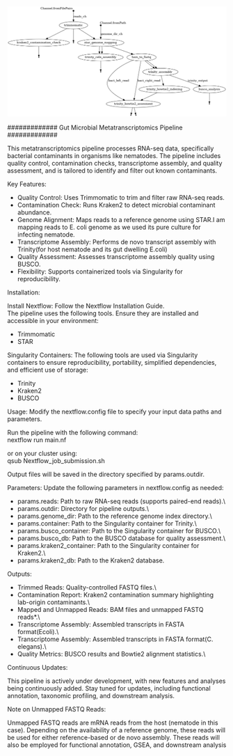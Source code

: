 ![Pipeline_workflow](https://github.com/SonalDahale/Nextflow-pipeline-for-Meta-transcriptomics-analysis/blob/main/Metatrasncritpomic_nextflow_cele.png)

############# Gut Microbial Metatranscriptomics Pipeline #############

This metatranscriptomics pipeline processes RNA-seq data, specifically bacterial contaminants in organisms like nematodes. The pipeline includes quality control, contamination checks, transcriptome assembly, and quality assessment, and is tailored to identify and filter out known contaminants.

Key Features:

- Quality Control: Uses Trimmomatic to trim and filter raw RNA-seq reads.  
- Contamination Check: Runs Kraken2 to detect microbial contaminant abundance.  
- Genome Alignment: Maps reads to a reference genome using STAR.I am mapping reads to E. coli genome as we used its pure culture for infecting nematode.  
- Transcriptome Assembly: Performs de novo transcript assembly with Trinity(for host nematode and its gut dwelling E.coli) 
- Quality Assessment: Assesses transcriptome assembly quality using BUSCO.  
- Flexibility: Supports containerized tools via Singularity for reproducibility.  

Installation:

Install Nextflow: Follow the Nextflow Installation Guide.  
The pipeline uses the following tools. Ensure they are installed and accessible in your environment:

- Trimmomatic  
- STAR

Singularity Containers: The following tools are used via Singularity containers to ensure reproducibility, portability, simplified dependencies, and efficient use of storage:

- Trinity  
- Kraken2  
- BUSCO  

Usage: Modify the nextflow.config file to specify your input data paths and parameters.

Run the pipeline with the following command:  
   nextflow run main.nf

or on your cluster using:  
  qsub Nextflow_job_submission.sh

Output files will be saved in the directory specified by params.outdir.

Parameters: Update the following parameters in nextflow.config as needed:

- params.reads: Path to raw RNA-seq reads (supports paired-end reads).\
- params.outdir: Directory for pipeline outputs.\
- params.genome_dir: Path to the reference genome index directory.\
- params.container: Path to the Singularity container for Trinity.\
- params.busco_container: Path to the Singularity container for BUSCO.\
- params.busco_db: Path to the BUSCO database for quality assessment.\
- params.kraken2_container: Path to the Singularity container for Kraken2.\
- params.kraken2_db: Path to the Kraken2 database.

Outputs:

- Trimmed Reads: Quality-controlled FASTQ files.\
- Contamination Report: Kraken2 contamination summary highlighting lab-origin contaminants.\
- Mapped and Unmapped Reads: BAM files and unmapped FASTQ reads*.\
- Transcriptome Assembly: Assembled transcripts in FASTA format(Ecoli).\
- Transcriptome Assembly: Assembled transcripts in FASTA format(C. elegans).\
- Quality Metrics: BUSCO results and Bowtie2 alignment statistics.\

Continuous Updates:

This pipeline is actively under development, with new features and analyses being continuously added. Stay tuned for updates, including functional annotation, taxonomic profiling, and downstream analysis.

Note on Unmapped FASTQ Reads:

Unmapped FASTQ reads are mRNA reads from the host (nematode in this case). Depending on the availability of a reference genome, these reads will be used for either reference-based or de novo assembly. These reads will also be employed for functional annotation, GSEA, and downstream analysis

